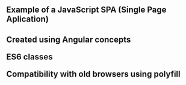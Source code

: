 <h2><b>Example of a JavaScript SPA (Single Page Aplication)</b><h2>

<p>Created using Angular concepts</p>
<p>ES6 classes</p>
<p>Compatibility with old browsers using polyfill</p>

